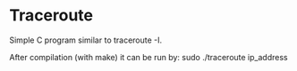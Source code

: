 # Traceroute
Simple C program similar to traceroute -I.

After compilation (with make) it can be run by:
    sudo ./traceroute ip_address